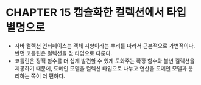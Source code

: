 # CHAPTER 15 캡슐화한 컬렉션에서 타입 별명으로

- 자바 컬렉션 인터페이스는 객체 지향이라는 뿌리를 따라서 근본적으로 가변적이다. 반면 코틀린은 컬렉션을 값 타입으로 다룬다.
- 코틀린은 정적 함수를 더 쉽게 발견할 수 있게 도와주는 확장 함수와 불변 컬렉션을 제공하기 때문에, 도메인 모델을 컬렉션 타입으로 나누고 연산을 도메인 모델과 분리하는 쪽이 더 편하다.
